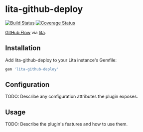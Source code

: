 # lita-github-deploy

[![Build Status](https://travis-ci.org/lest/lita-github-deploy.png?branch=master)](https://travis-ci.org/lest/lita-github-deploy)
[![Coverage Status](https://coveralls.io/repos/lest/lita-github-deploy/badge.png)](https://coveralls.io/r/lest/lita-github-deploy)

[GitHub Flow](1) via [lita](2).

## Installation

Add lita-github-deploy to your Lita instance's Gemfile:

``` ruby
gem 'lita-github-deploy'
```

## Configuration

TODO: Describe any configuration attributes the plugin exposes.

## Usage

TODO: Describe the plugin's features and how to use them.

[1]: https://guides.github.com/overviews/flow/
[2]: https://www.lita.io
